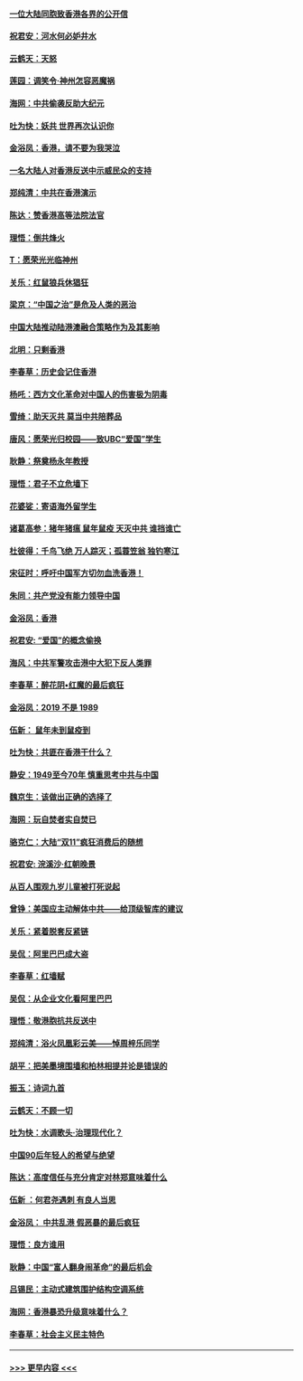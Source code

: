 #### [一位大陆同胞致香港各界的公开信](../pages/nsc993/n11675761.md?t=11240011) 
#### [祝君安：河水何必妒井水](../pages/nsc993/n11675746.md?t=11240011) 
#### [云鹤天：天怒](../pages/nsc993/n11675718.md?t=11240011) 
#### [莲园：调笑令‧神州怎容恶魔祸](../pages/nsc993/n11675648.md?t=11240011) 
#### [海网：中共偷袭反助大纪元](../pages/nsc993/n11673515.md?t=11240011) 
#### [吐为快：妖共 世界再次认识你](../pages/nsc993/n11673506.md?t=11240011) 
#### [金浴凤：香港，请不要为我哭泣](../pages/nsc993/n11673248.md?t=11240011) 
#### [一名大陆人对香港反送中示威民众的支持](../pages/nsc993/n11672615.md?t=11240011) 
#### [郑纯清：中共在香港演示](../pages/nsc993/n11670539.md?t=11240011) 
#### [陈达：赞香港高等法院法官](../pages/nsc993/n11669542.md?t=11240011) 
#### [理悟：倒共烽火](../pages/nsc993/n11668844.md?t=11240011) 
#### [T：愿荣光光临神州](../pages/nsc993/n11668421.md?t=11240011) 
#### [关乐：红鼠狼兵休猖狂](../pages/nsc993/n11668378.md?t=11240011) 
#### [梁京：“中国之治”是危及人类的恶治](../pages/nsc993/n11668328.md?t=11240011) 
#### [中国大陆推动陆港澳融合策略作为及其影响](../pages/nsc993/n11668157.md?t=11240011) 
#### [北明：只剩香港](../pages/nsc993/n11668002.md?t=11240011) 
#### [李春草：历史会记住香港](../pages/nsc993/n11667927.md?t=11240011) 
#### [杨吒：西方文化革命对中国人的伤害极为阴毒](../pages/nsc993/n11664521.md?t=11240011) 
#### [雪绮：助天灭共 莫当中共陪葬品](../pages/nsc993/n11662650.md?t=11240011) 
#### [唐风：愿荣光归校园——致UBC“爱国”学生](../pages/nsc993/n11662194.md?t=11240011) 
#### [耿静：祭奠杨永年教授](../pages/nsc993/n11662514.md?t=11240011) 
#### [理悟：君子不立危墙下](../pages/nsc993/n11662172.md?t=11240011) 
#### [花婆娑：寄语海外留学生](../pages/nsc993/n11662121.md?t=11240011) 
#### [诸葛高参：猪年猪瘟 鼠年鼠疫 天灭中共 谁挡谁亡](../pages/nsc993/n11661980.md?t=11240011) 
#### [杜彼得：千鸟飞绝 万人踪灭；孤蓑笠翁 独钓寒江](../pages/nsc993/n11661170.md?t=11240011) 
#### [宋征时：呼吁中国军方切勿血洗香港！](../pages/nsc993/n11415318.md?t=11240011) 
#### [朱同：共产党没有能力领导中国](../pages/nsc993/n11660421.md?t=11240011) 
#### [金浴凤：香港](../pages/nsc993/n11660419.md?t=11240011) 
#### [祝君安: “爱国”的概念偷换](../pages/nsc993/n11659706.md?t=11240011) 
#### [海风：中共军警攻击港中大犯下反人类罪](../pages/nsc993/n11659632.md?t=11240011) 
#### [李春草：醉花阴•红魔的最后疯狂](../pages/nsc993/n11659287.md?t=11240011) 
#### [金浴凤：2019 不是 1989](../pages/nsc993/n11657663.md?t=11240011) 
#### [伍新： 鼠年未到鼠疫到](../pages/nsc993/n11655098.md?t=11240011) 
#### [吐为快：共匪在香港干什么？](../pages/nsc993/n11654891.md?t=11240011) 
#### [静安：1949至今70年 慎重思考中共与中国](../pages/nsc993/n11651244.md?t=11240011) 
#### [魏京生：该做出正确的选择了](../pages/nsc993/n11653084.md?t=11240011) 
#### [海网：玩自焚者实自焚已](../pages/nsc993/n11652423.md?t=11240011) 
#### [骆克仁：大陆“双11”疯狂消费后的随想](../pages/nsc993/n11652305.md?t=11240011) 
#### [祝君安: 浣溪沙·红朝晚景](../pages/nsc993/n11652258.md?t=11240011) 
#### [从百人围观九岁儿童被打死说起](../pages/nsc993/n11651030.md?t=11240011) 
#### [曾铮：美国应主动解体中共——给顶级智库的建议](../pages/nsc993/n11649888.md?t=11240011) 
#### [关乐：紧着脱套反紧链](../pages/nsc993/n11649069.md?t=11240011) 
#### [吴侃：阿里巴巴成大盗](../pages/nsc993/n11645523.md?t=11240011) 
#### [李春草：红墙赋](../pages/nsc993/n11646389.md?t=11240011) 
#### [吴侃：从企业文化看阿里巴巴](../pages/nsc993/n11645476.md?t=11240011) 
#### [理悟：敬港胞抗共反送中](../pages/nsc993/n11645466.md?t=11240011) 
#### [郑纯清：浴火凤凰彩云美——悼周梓乐同学](../pages/nsc993/n11645155.md?t=11240011) 
#### [胡平：把美墨境围墙和柏林相提并论是错误的](../pages/nsc993/n11645134.md?t=11240011) 
#### [振玉：诗词九首](../pages/nsc993/n11644081.md?t=11240011) 
#### [云鹤天：不顾一切](../pages/nsc993/n11643508.md?t=11240011) 
#### [吐为快：水调歌头·治理现代化？](../pages/nsc993/n11643485.md?t=11240011) 
#### [中国90后年轻人的希望与绝望](../pages/nsc993/n11642317.md?t=11240011) 
#### [陈达：高度信任与充分肯定对林郑意味着什么](../pages/nsc993/n11641441.md?t=11240011) 
#### [伍新 ：何君尧遇刺 有良人当思](../pages/nsc993/n11641503.md?t=11240011) 
#### [金浴凤： 中共乱港  假恶暴的最后疯狂](../pages/nsc993/n11641495.md?t=11240011) 
#### [理悟：良方谁用](../pages/nsc993/n11641463.md?t=11240011) 
#### [耿静：中国“富人翻身闹革命”的最后机会](../pages/nsc993/n11640655.md?t=11240011) 
#### [吕锡民：主动式建筑围护结构空调系统](../pages/nsc993/n11640168.md?t=11240011) 
#### [海网：香港暴恐升级意味着什么？](../pages/nsc993/n11635904.md?t=11240011) 
#### [李春草：社会主义民主特色](../pages/nsc993/n11634657.md?t=11240011) 

----
#### [ >>> 更早内容 <<< ](../indexes/nsc993-earlier.md)

